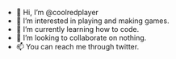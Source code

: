 - 👋 Hi, I’m @coolredplayer
- 👀 I’m interested in playing and making games.
- 🌱 I’m currently learning how to code.
- 💞️ I’m looking to collaborate on nothing.
- 📫 You can reach me through twitter.

<!---
coolredplayer/coolredplayer is a ✨ special ✨ repository because its `README.md` (this file) appears on your GitHub profile.
You can click the Preview link to take a look at your changes.
--->
